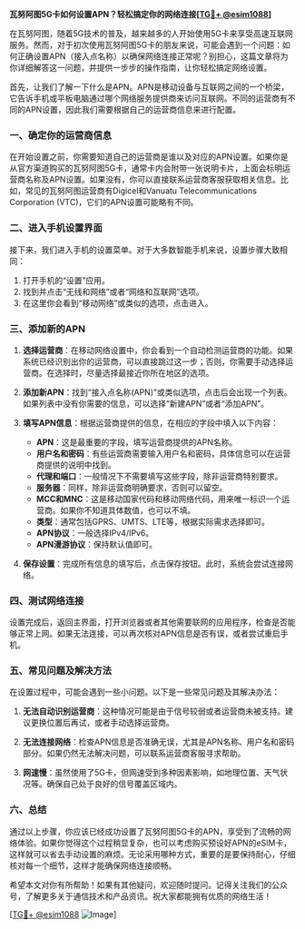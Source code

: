 **瓦努阿图5G卡如何设置APN？轻松搞定你的网络连接[[TG💪+ @esim1088](https://t.me/s/esim1088)]**

在瓦努阿图，随着5G技术的普及，越来越多的人开始使用5G卡来享受高速互联网服务。然而，对于初次使用瓦努阿图5G卡的朋友来说，可能会遇到一个问题：如何正确设置APN（接入点名称）以确保网络连接正常呢？别担心，这篇文章将为你详细解答这一问题，并提供一步步的操作指南，让你轻松搞定网络设置。

首先，让我们了解一下什么是APN。APN是移动设备与互联网之间的一个桥梁，它告诉手机或平板电脑通过哪个网络服务提供商来访问互联网。不同的运营商有不同的APN设置，因此我们需要根据自己的运营商信息来进行配置。

### 一、确定你的运营商信息

在开始设置之前，你需要知道自己的运营商是谁以及对应的APN设置。如果你是从官方渠道购买的瓦努阿图5G卡，通常卡内会附带一张说明卡片，上面会标明运营商名称及APN设置。如果没有，你可以直接联系运营商客服获取相关信息。比如，常见的瓦努阿图运营商有Digicel和Vanuatu Telecommunications Corporation (VTC)，它们的APN设置可能略有不同。

### 二、进入手机设置界面

接下来，我们进入手机的设置菜单。对于大多数智能手机来说，设置步骤大致相同：

1. 打开手机的“设置”应用。
2. 找到并点击“无线和网络”或者“网络和互联网”选项。
3. 在这里你会看到“移动网络”或类似的选项，点击进入。

### 三、添加新的APN

1. **选择运营商**：在移动网络设置中，你会看到一个自动检测运营商的功能。如果系统已经识别出你的运营商，可以直接跳过这一步；否则，你需要手动选择运营商。在选择时，尽量选择最接近你所在地区的选项。
   
2. **添加新APN**：找到“接入点名称(APN)”或类似选项，点击后会出现一个列表。如果列表中没有你需要的信息，可以选择“新建APN”或者“添加APN”。

3. **填写APN信息**：根据运营商提供的信息，在相应的字段中填入以下内容：
   - **APN**：这是最重要的字段，填写运营商提供的APN名称。
   - **用户名和密码**：有些运营商需要输入用户名和密码，具体信息可以在运营商提供的说明中找到。
   - **代理和端口**：一般情况下不需要填写这些字段，除非运营商特别要求。
   - **服务器**：同样，除非运营商明确要求，否则可以留空。
   - **MCC和MNC**：这是移动国家代码和移动网络代码，用来唯一标识一个运营商。如果你不知道具体数值，也可以不填。
   - **类型**：通常包括GPRS、UMTS、LTE等，根据实际需求选择即可。
   - **APN协议**：一般选择IPv4/IPv6。
   - **APN漫游协议**：保持默认值即可。

4. **保存设置**：完成所有信息的填写后，点击保存按钮。此时，系统会尝试连接网络。

### 四、测试网络连接

设置完成后，返回主界面，打开浏览器或者其他需要联网的应用程序，检查是否能够正常上网。如果无法连接，可以再次核对APN信息是否有误，或者尝试重启手机。

### 五、常见问题及解决方法

在设置过程中，可能会遇到一些小问题。以下是一些常见问题及其解决办法：

1. **无法自动识别运营商**：这种情况可能是由于信号较弱或者运营商未被支持。建议更换位置后再试，或者手动选择运营商。
   
2. **无法连接网络**：检查APN信息是否准确无误，尤其是APN名称、用户名和密码部分。如果仍然无法解决问题，可以联系运营商客服寻求帮助。

3. **网速慢**：虽然使用了5G卡，但网速受到多种因素影响，如地理位置、天气状况等。确保自己处于良好的信号覆盖区域内。

### 六、总结

通过以上步骤，你应该已经成功设置了瓦努阿图5G卡的APN，享受到了流畅的网络体验。如果你觉得这个过程稍显复杂，也可以考虑购买预设好APN的eSIM卡，这样就可以省去手动设置的麻烦。无论采用哪种方式，重要的是要保持耐心，仔细核对每一个细节，这样才能确保网络连接顺畅。

希望本文对你有所帮助！如果有其他疑问，欢迎随时提问。记得关注我们的公众号，了解更多关于通信技术和产品资讯。祝大家都能拥有优质的网络生活！

[[TG💪+ @esim1088](https://t.me/s/esim1088) ![Image](https://i.postimg.cc/4NQfJmqS/Snipaste-2025-05-13-00-14-12.png)]
